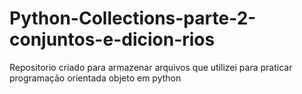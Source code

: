 # Python-Collections-parte-2-conjuntos-e-dicion-rios
Repositorio criado para armazenar arquivos que utilizei para praticar programação orientada objeto em python
